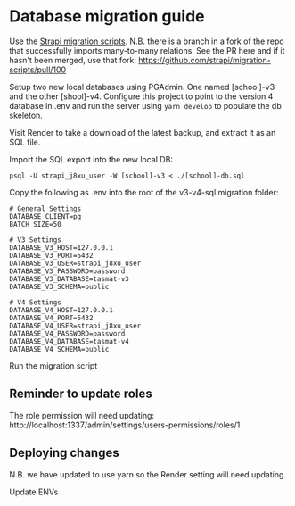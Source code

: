 # Database migration guide

Use the [Strapi migration scripts](https://github.com/strapi/migration-scripts). N.B. there is a branch in a fork of the repo that successfully imports many-to-many relations. See the PR here and if it hasn't been merged, use that fork: https://github.com/strapi/migration-scripts/pull/100

Setup two new local databases using PGAdmin. One named [school]-v3 and the other [shool]-v4. Configure this project to point to the version 4 database in .env and run the server using `yarn develop` to populate the db skeleton.

Visit Render to take a download of the latest backup, and extract it as an SQL file.

Import the SQL export into the new local DB:

`psql -U strapi_j8xu_user -W [school]-v3 < ./[school]-db.sql`

Copy the following as .env into the root of the v3-v4-sql migration folder:

```
# General Settings
DATABASE_CLIENT=pg
BATCH_SIZE=50

# V3 Settings
DATABASE_V3_HOST=127.0.0.1
DATABASE_V3_PORT=5432
DATABASE_V3_USER=strapi_j8xu_user
DATABASE_V3_PASSWORD=password
DATABASE_V3_DATABASE=tasmat-v3
DATABASE_V3_SCHEMA=public

# V4 Settings
DATABASE_V4_HOST=127.0.0.1
DATABASE_V4_PORT=5432
DATABASE_V4_USER=strapi_j8xu_user
DATABASE_V4_PASSWORD=password
DATABASE_V4_DATABASE=tasmat-v4
DATABASE_V4_SCHEMA=public
```

Run the migration script

## Reminder to update roles

The role permission will need updating: http://localhost:1337/admin/settings/users-permissions/roles/1

## Deploying changes

N.B. we have updated to use yarn so the Render setting will need updating.

Update ENVs